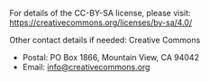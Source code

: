 For details of the CC-BY-SA license, please visit: https://creativecommons.org/licenses/by-sa/4.0/

Other contact details if needed:
Creative Commons
- Postal: PO Box 1866, Mountain View, CA 94042
- Email: info@creativecommons.org